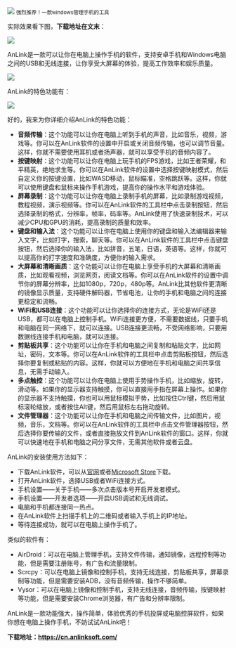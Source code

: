<img src="/assets/image/240114-电脑管理手机-1.png" style="max-width: 70%; height: auto;">
<small>强烈推荐！一款windows管理手机的工具</small>


实际效果看下图，**下载地址在文末**：

![](/assets/image/240114-电脑管理手机-1.png)

AnLink是一款可以让你在电脑上操作手机的软件，支持安卓手机和Windows电脑之间的USB和无线连接，让你享受大屏幕的体验，提高工作效率和娱乐质量。


![](/assets/image/240114-电脑管理手机-2.png)


AnLink的特色功能有：

![](/assets/image/240114-电脑管理手机-3.png)

好的，我来为你详细介绍AnLink的特色功能：

- **音频传输**：这个功能可以让你在电脑上听到手机的声音，比如音乐，视频，游戏等。你可以在AnLink软件的设置中开启或关闭音频传输，也可以调节音量。这样，你就不需要使用耳机或者扬声器，就可以享受手机的音频内容了。
- **按键映射**：这个功能可以让你在电脑上玩手机的FPS游戏，比如王者荣耀，和平精英，绝地求生等。你可以在AnLink软件的设置中选择按键映射模式，然后自定义你的按键设置，比如WASD移动，鼠标瞄准，空格跳跃等。这样，你就可以使用键盘和鼠标来操作手机游戏，提高你的操作水平和游戏体验。
- **屏幕录制**：这个功能可以让你在电脑上录制手机的屏幕，比如录制游戏视频，教程视频，演示视频等。你可以在AnLink软件的工具栏中点击录制按钮，然后选择录制的格式，分辨率，帧率，码率等。AnLink使用了快速录制技术，可以减少CPU和GPU的消耗，提高录制的质量和效率。
- **键盘和输入法**：这个功能可以让你在电脑上使用你的键盘和输入法编辑器来输入文字，比如打字，搜索，聊天等。你可以在AnLink软件的工具栏中点击键盘按钮，然后选择你的输入法，比如拼音，五笔，日语，英语等。这样，你就可以提高你的打字速度和准确度，方便你的输入需求。
- **大屏幕和清晰画质**：这个功能可以让你在电脑上享受手机的大屏幕和清晰画质，比如观看视频，浏览网页，阅读文档等。你可以在AnLink软件的设置中调节你的屏幕分辨率，比如1080p，720p，480p等。AnLink比其他软件更清晰的镜像显示质量，支持硬件解码器，节省电池，让你的手机和电脑之间的连接更稳定和流畅。
- **WiFi和USB连接**：这个功能可以让你选择你的连接方式，无论是WiFi还是USB，都可以在电脑上控制手机。WiFi连接更方便，不需要数据线，只要手机和电脑在同一网络下，就可以连接。USB连接更流畅，不受网络影响，只要用数据线连接手机和电脑，就可以连接。
- **剪贴板共享**：这个功能可以让你在手机和电脑之间复制和粘贴文字，比如网址，密码，文本等。你可以在AnLink软件的工具栏中点击剪贴板按钮，然后选择你要复制或粘贴的内容。这样，你就可以方便地在手机和电脑之间共享信息，无需手动输入。
- **多点触控**：这个功能可以让你在电脑上使用手势操作手机，比如缩放，旋转，滑动等。如果你的显示器支持触摸，你可以直接用手指在屏幕上操作。如果你的显示器不支持触摸，你也可以用鼠标模拟手势，比如按住Ctrl键，然后用鼠标滚轮缩放，或者按住Alt键，然后用鼠标左右拖动旋转。
- **文件管理器**：这个功能可以让你在手机和电脑之间传输文件，比如图片，视频，音乐，文档等。你可以在AnLink软件的工具栏中点击文件管理器按钮，然后选择你要传输的文件，或者直接拖放文件到AnLink软件的窗口。这样，你就可以快速地在手机和电脑之间分享文件，无需其他软件或者云盘。


AnLink的安装使用方法如下：

- 下载AnLink软件，可以从[官网](^1^)或者[Microsoft Store](^3^)下载。
- 打开AnLink软件，选择USB或者WiFi连接方式。
- 手机设置——关于手机——多次点击版本号开启开发者模式。
- 手机设置——开发者选项——开启USB调试和无线调试。
- 电脑和手机都连接同一热点。
- 在AnLink软件上扫描手机上的二维码或者输入手机上的IP地址。
- 等待连接成功，就可以在电脑上操作手机了。

类似的软件有：

- AirDroid：可以在电脑上管理手机，支持文件传输，通知镜像，远程控制等功能，但是需要注册账号，有广告和流量限制。
- Scrcpy：可以在电脑上镜像和控制手机，支持无线连接，剪贴板共享，屏幕录制等功能，但是需要安装ADB，没有音频传输，操作不够简单。
- Vysor：可以在电脑上镜像和控制手机，支持无线连接，音频传输，按键映射等功能，但是需要安装Chrome浏览器，有广告和分辨率限制。

AnLink是一款功能强大，操作简单，体验优秀的手机投屏或电脑控屏软件，如果你想在电脑上操作手机，不妨试试AnLink吧！


**下载地址：https://cn.anlinksoft.com/**